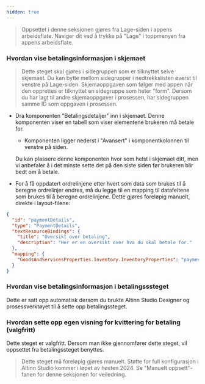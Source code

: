 ```yaml
---
hidden: true
---
```


>Oppsettet i denne seksjonen gjøres fra Lage-siden i appens arbeidsflate. Naviger dit ved å trykke på "Lage" i toppmenyen
>fra appens arbeidsflate.

### Hvordan vise betalingsinformasjon i skjemaet

> Dette steget skal gjøres i sidegruppen som er tilknyttet selve skjemaet. Du kan bytte mellom sidegrupper i 
> nedtrekkslisten øverst til venstre på Lage-siden. Skjemaoppgaven som følger med appen når den opprettes er tilknyttet
> en sidegruppe som heter "form". Dersom du har lagt til andre skjemaoppgaver i prosessen, har sidegruppen samme ID som
> oppgaven i prosessen.

- Dra komponenten "Betalingsdetaljer" inn i skjemaet. Denne komponenten viser en tabell som viser elementene brukeren må betale for.
  - Komponenten ligger nederst i "Avansert" i komponentkolonnen til venstre på siden. 

  Du kan plassere denne komponenten hvor som helst i skjemaet ditt, men vi anbefaler å i det minste sette det på den siste 
  siden før brukeren blir bedt om å betale.

- For å få oppdatert ordrelinjene etter hvert som data som brukes til å beregne ordrelinjer endres, må du legge til en mapping til
datafeltene som brukes til å beregne ordrelinjene. Dette gjøres foreløpig manuelt, direkte i layout-filene:

```json
{
  "id": "paymentDetails",
  "type": "PaymentDetails",
  "textResourceBindings": {
    "title": "Oversikt over betaling",
    "description": "Her er en oversikt over hva du skal betale for."
  },
  "mapping": {
    "GoodsAndServicesProperties.Inventory.InventoryProperties": "paymentDetails"
  }
}
```

### Hvordan vise betalingsinformasjon i betalingsssteget
Dette er satt opp automatisk dersom du brukte Altinn Studio Designer og prosessverktøyet til å sette opp betalingssteget. 

### Hvordan sette opp egen visning for kvittering for betaling (valgfritt)
Dette steget er valgfritt. Dersom man ikke gjennomfører dette steget, vil oppsettet fra betalingssteget benyttes.

> Dette steget må foreløpig gjøres manuelt. Støtte for full konfigurasjon i Altinn Studio kommer i løpet av høsten 2024.
> Se "Manuelt oppsett"-fanen for denne seksjonen for veiledning.
